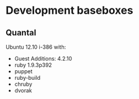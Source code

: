 Development baseboxes
====================

Quantal
-------

Ubuntu 12.10 i-386 with:

 * Guest Additions: 4.2.10
 * ruby 1.9.3p392
 * puppet
 * ruby-build
 * chruby
 * dvorak
